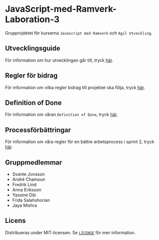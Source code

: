 # JavaScript-med-Ramverk-Laboration-3

Grupprojektet för kurserna `Javascript med Ramverk` och `Agil Utveckling`.

## Utvecklingsguide

För information om hur utvecklingen går till, tryck [här](developmentGuide.md#utvecklingsguide).

## Regler för bidrag

För information om vilka regler bidrag till projektet ska följa, tryck [här](projectRegulations.md#bidrags-regler-för-projektet).

## Definition of Done

För information om våran `Definition of Done`, tryck [här](definitionOfDone.md#definition-of-done).

## Processförbättringar

För information om våra regler för en bättre arbetsprocess i sprint 2, tryck [här](processImprovements.md#processförbättringar).

## Gruppmedlemmar

-   Svante Jonsson
-   André Chamoun
-   Fredrik Lind
-   Anna Eriksson
-   Yassine Dib
-   Frida Salahshorian
-   Jaya Mishra

## Licens

Distribueras under MIT-licensen. Se [`LICENSE`](LICENSE) för mer information.
